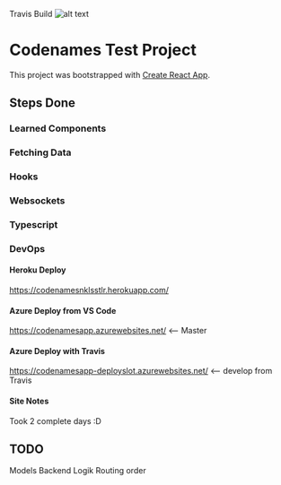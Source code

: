 Travis Build
![alt text](https://api.travis-ci.com/nklsstlr/codenames.svg?branch=master "Logo Title Text 1")

# Codenames Test Project

This project was bootstrapped with [Create React App](https://github.com/facebook/create-react-app).

## Steps Done

### Learned Components

### Fetching Data

### Hooks

### Websockets

### Typescript

### DevOps

#### Heroku Deploy

https://codenamesnklsstlr.herokuapp.com/

#### Azure Deploy from VS Code

https://codenamesapp.azurewebsites.net/ <-- Master

#### Azure Deploy with Travis

https://codenamesapp-deployslot.azurewebsites.net/ <-- develop from Travis

#### Site Notes

Took 2 complete days :D

## TODO

Models
Backend Logik
Routing order
